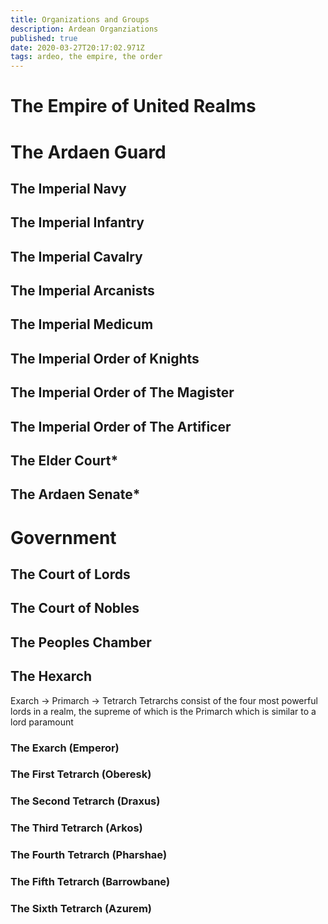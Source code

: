 ```yaml
---
title: Organizations and Groups
description: Ardean Organziations
published: true
date: 2020-03-27T20:17:02.971Z
tags: ardeo, the empire, the order
---
```


# The Empire of United Realms

# The Ardaen Guard
## The Imperial Navy
## The Imperial Infantry
## The Imperial Cavalry
## The Imperial Arcanists
## The Imperial Medicum
## The Imperial Order of Knights
## The Imperial Order of The Magister
## The Imperial Order of The Artificer
## The Elder Court*
## The Ardaen Senate*

# Government
## The Court of Lords
## The Court of Nobles
## The Peoples Chamber
## The Hexarch
Exarch -> Primarch -> Tetrarch
Tetrarchs consist of the four most powerful lords in a realm, the supreme of which is the Primarch which is similar to a lord paramount

### The Exarch (Emperor)

### The First Tetrarch (Oberesk)
### The Second Tetrarch (Draxus)
### The Third Tetrarch (Arkos)
### The Fourth Tetrarch (Pharshae)
### The Fifth Tetrarch (Barrowbane)
### The Sixth Tetrarch (Azurem)


